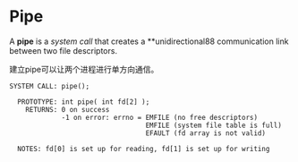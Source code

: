 # Pipe
A **pipe** is a *system call* that creates a **unidirectional88 communication link between two file descriptors.

建立pipe可以让两个进程进行单方向通信。


```
SYSTEM CALL: pipe();                                                          

  PROTOTYPE: int pipe( int fd[2] );                                             
    RETURNS: 0 on success                                                       
             -1 on error: errno = EMFILE (no free descriptors)                  
                                  EMFILE (system file table is full)            
                                  EFAULT (fd array is not valid)                

  NOTES: fd[0] is set up for reading, fd[1] is set up for writing
```